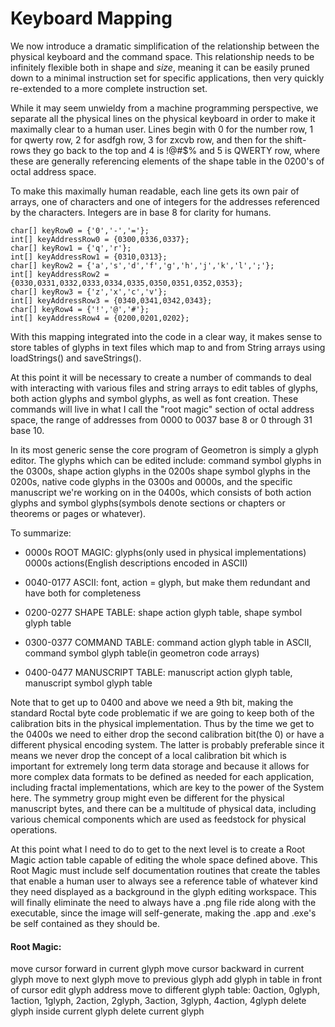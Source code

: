 # Keyboard Mapping

We now introduce a dramatic simplification of the relationship between the physical keyboard and the command space. This relationship needs to be infinitely flexible both in shape and _size_, meaning it can be easily pruned down to a minimal instruction set for specific applications, then very quickly re-extended to a more complete instruction set.  

While it may seem unwieldy from a machine programming perspective, we separate all the physical lines on the physical keyboard in order to make it maximally clear to a human user.  Lines begin with 0 for the number row, 1 for qwerty row, 2 for asdfgh row, 3 for zxcvb row, and then for the shift-rows they go back to the top and 4 is !@#$% and 5 is QWERTY row, where these are generally referencing elements of the shape table in the 0200's of octal address space.

To make this maximally human readable, each line gets its own pair of arrays, one of characters and one of integers for the addresses referenced by the characters.  Integers are in base 8 for clarity for humans.  

	char[] keyRow0 = {'0','-','='};
	int[] keyAddressRow0 = {0300,0336,0337};
	char[] keyRow1 = {'q','r'};
	int[] keyAddressRow1 = {0310,0313};
	char[] keyRow2 = {'a','s','d','f','g','h','j','k','l',';'};
	int[] keyAddressRow2 = {0330,0331,0332,0333,0334,0335,0350,0351,0352,0353};
	char[] keyRow3 = {'z','x','c','v'};
	int[] keyAddressRow3 = {0340,0341,0342,0343};
	char[] keyRow4 = {'!','@','#'};
	int[] keyAddressRow4 = {0200,0201,0202};

With this mapping integrated into the code in a clear way, it makes sense to store tables of glyphs in text files which map to and from String arrays using loadStrings() and saveStrings().  

At this point it will be necessary to create a number of commands to deal with interacting with various files and string arrays to edit tables of glyphs, both action glyphs and symbol glyphs, as well as font creation.  These commands will live in what I call the "root magic" section of octal address space, the range of addresses from 0000 to 0037 base 8 or 0 through 31 base 10.  

In its most generic sense the core program of Geometron is simply a glyph editor. The glyphs which can be edited include: command symbol glyphs in the 0300s, shape action glyphs in the 0200s shape symbol glyphs in the 0200s, native code glyphs in the 0300s and 0000s, and the specific manuscript we're working on in the 0400s, which consists of both action glyphs and symbol glyphs(symbols denote sections or chapters or theorems or pages or whatever).  

To summarize:

- 0000s ROOT MAGIC: glyphs(only used in physical implementations)    0000s actions(English descriptions encoded in ASCII)

 - 0040-0177  ASCII: font, action = glyph, but make them redundant and have both for completeness

 - 0200-0277  SHAPE TABLE: shape action glyph table, shape symbol glyph table

 - 0300-0377  COMMAND TABLE: command action glyph table in ASCII, command symbol glyph table(in geometron code arrays)

 - 0400-0477  MANUSCRIPT TABLE: manuscript action glyph table, manuscript symbol glyph table

Note that to get up to 0400 and above we need a 9th bit, making the standard Roctal byte code problematic if we are going to keep both of the calibration bits in the physical implementation.  Thus by the time we get to the 0400s we need to either drop the second calibration bit(the 0) or have a different physical encoding system.  The latter is probably preferable since it means we never drop the concept of a local calibration bit which is important for extremely long term data storage and because it allows for more complex data formats to be defined as needed for each application, including fractal implementations, which are key to the power of the System here. The symmetry group might even be different for the physical manuscript bytes, and there can be a multitude of physical data, including various chemical components which are used as feedstock for physical operations.  

At this point what I need to do to get to the next level is to create a Root Magic action table capable of editing the whole space defined above.  This Root Magic must include self documentation routines that create the tables that enable a human user to always see a reference table of whatever kind they need displayed as a background in the glyph editing workspace.  This will finally eliminate the need to always have a .png file ride along with the executable, since the image will self-generate, making the .app and .exe's be self contained as they should be.  

#### Root Magic:

move cursor forward in current glyph
move cursor backward in current glyph
move to next glyph
move to previous glyph
add glyph in table in front of cursor
edit glyph address
move to different glyph table: 0action, 0glyph, 1action, 1glyph, 2action, 2glyph, 3action, 3glyph, 4action, 4glyph
delete glyph inside current glyph
delete current glyph










